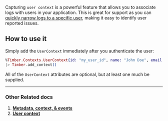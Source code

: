 Capturing `user context` is a powerful feature that allows you to associate logs with users in your application. This is great for support as you can [quickly narrow logs to a specific user](/app/console-log-viewer/tail-a-user), making it easy to identify user reported issues.


## How to use it

Simply add the `UserContext` immediately after you authenticate the user:

```elixir
%Timber.Contexts.UserContext{id: "my_user_id", name: "John Doe", email: "john@doe.com"}
|> Timber.add_context()
```

All of the `UserContext` attributes are optional, but at least one much be supplied.

---

### Other Related docs

1. [**Metadata, context, & events**](/concepts/metadata-context-and-events)
2. [**User context**](/concepts/log-event-json-schema/context/user)
